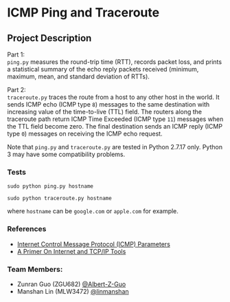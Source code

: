 # ICMP Ping and Traceroute

## Project Description
Part 1: <br />
`ping.py` measures the round-trip time (RTT), records packet loss, and prints a statistical summary of the echo reply packets received (minimum, maximum, mean, and standard deviation of RTTs).

Part 2: <br />
`traceroute.py` traces the route from a host to any other host in the world. It sends ICMP echo (ICMP type `8`) messages to the same destination with increasing value of the time-to-live (TTL) field. The routers along the traceroute path return ICMP Time Exceeded (ICMP type `11`) messages when the TTL field become zero. The final destination sends an ICMP reply (ICMP type `0`) messages on receiving the ICMP echo request.

Note that `ping.py` and `traceroute.py` are tested in Python 2.7.17 only. Python 3 may have some compatibility problems.

### Tests
```python2
sudo python ping.py hostname
```

```python2
sudo python traceroute.py hostname
```
where `hostname` can be `google.com` or `apple.com` for example.

### References
- [Internet Control Message Protocol (ICMP) Parameters](https://www.iana.org/assignments/icmp-parameters/icmp-parameters.xhtml)
- [A Primer On Internet and TCP/IP Tools](https://tools.ietf.org/html/rfc1739)

### Team Members:
- Zunran Guo (ZGU682) [@Albert-Z-Guo](https://github.com/Albert-Z-Guo)
- Manshan Lin (MLW3472) [@linmanshan](https://github.com/linmanshan)
